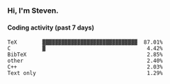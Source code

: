 ### Hi, I'm Steven.

#### Coding activity (past 7 days)
```
TeX        ▓▓▓▓▓▓▓▓▓▓▓▓▓▓▓▓▓▓▓▓▓▓▓▓▓▓▓▓▓▓  87.01%
C          ▓                                4.42%
BibTeX                                      2.85%
other                                       2.40%
C++                                         2.03%
Text only                                   1.29%
```
